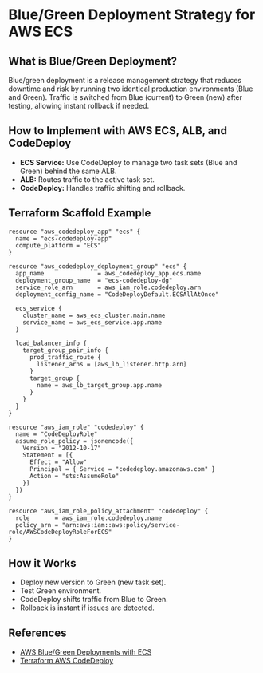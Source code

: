 # Blue/Green Deployment Strategy for AWS ECS

## What is Blue/Green Deployment?
Blue/green deployment is a release management strategy that reduces downtime and risk by running two identical production environments (Blue and Green). Traffic is switched from Blue (current) to Green (new) after testing, allowing instant rollback if needed.

## How to Implement with AWS ECS, ALB, and CodeDeploy
- **ECS Service:** Use CodeDeploy to manage two task sets (Blue and Green) behind the same ALB.
- **ALB:** Routes traffic to the active task set.
- **CodeDeploy:** Handles traffic shifting and rollback.

## Terraform Scaffold Example

```hcl
resource "aws_codedeploy_app" "ecs" {
  name = "ecs-codedeploy-app"
  compute_platform = "ECS"
}

resource "aws_codedeploy_deployment_group" "ecs" {
  app_name               = aws_codedeploy_app.ecs.name
  deployment_group_name  = "ecs-codedeploy-dg"
  service_role_arn       = aws_iam_role.codedeploy.arn
  deployment_config_name = "CodeDeployDefault.ECSAllAtOnce"

  ecs_service {
    cluster_name = aws_ecs_cluster.main.name
    service_name = aws_ecs_service.app.name
  }

  load_balancer_info {
    target_group_pair_info {
      prod_traffic_route {
        listener_arns = [aws_lb_listener.http.arn]
      }
      target_group {
        name = aws_lb_target_group.app.name
      }
    }
  }
}

resource "aws_iam_role" "codedeploy" {
  name = "CodeDeployRole"
  assume_role_policy = jsonencode({
    Version = "2012-10-17"
    Statement = [{
      Effect = "Allow"
      Principal = { Service = "codedeploy.amazonaws.com" }
      Action = "sts:AssumeRole"
    }]
  })
}

resource "aws_iam_role_policy_attachment" "codedeploy" {
  role       = aws_iam_role.codedeploy.name
  policy_arn = "arn:aws:iam::aws:policy/service-role/AWSCodeDeployRoleForECS"
}
```

## How it Works
- Deploy new version to Green (new task set).
- Test Green environment.
- CodeDeploy shifts traffic from Blue to Green.
- Rollback is instant if issues are detected.

## References
- [AWS Blue/Green Deployments with ECS](https://docs.aws.amazon.com/AmazonECS/latest/developerguide/deployment-type-blue-green.html)
- [Terraform AWS CodeDeploy](https://registry.terraform.io/providers/hashicorp/aws/latest/docs/resources/codedeploy_app) 